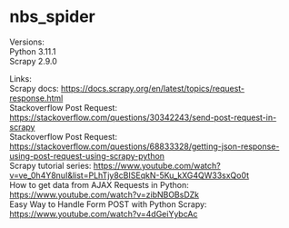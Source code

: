# nbs_spider

Versions:  
Python 3.11.1  
Scrapy 2.9.0  

Links:  
Scrapy docs: https://docs.scrapy.org/en/latest/topics/request-response.html  
Stackoverflow Post Request: https://stackoverflow.com/questions/30342243/send-post-request-in-scrapy  
Stackoverflow Post Request: https://stackoverflow.com/questions/68833328/getting-json-response-using-post-request-using-scrapy-python  
Scrapy tutorial series: https://www.youtube.com/watch?v=ve_0h4Y8nuI&list=PLhTjy8cBISEqkN-5Ku_kXG4QW33sxQo0t  
How to get data from AJAX Requests in Python: https://www.youtube.com/watch?v=zibNBOBsDZk  
Easy Way to Handle Form POST with Python Scrapy: https://www.youtube.com/watch?v=4dGeiYybcAc  
  

